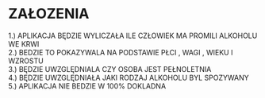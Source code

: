# ZAŁOZENIA
 1.) APLIKACJA BĘDZIE WYLICZAŁA ILE CZŁOWIEK MA PROMILI ALKOHOLU WE KRWI  
 2.) BEDZIE TO POKAZYWALA NA PODSTAWIE PŁCI , WAGI , WIEKU I WZROSTU  
 3.) BĘDZIE UWZGLĘDNIALA CZY OSOBA JEST PEŁNOLETNIA  
   4.) BĘDZIE UWZGLĘDNIAŁA  JAKI RODZAJ ALKOHOLU BYL SPOZYWANY   
     5.) APLIKACJA NIE BEDZIE W 100% DOKLADNA  
